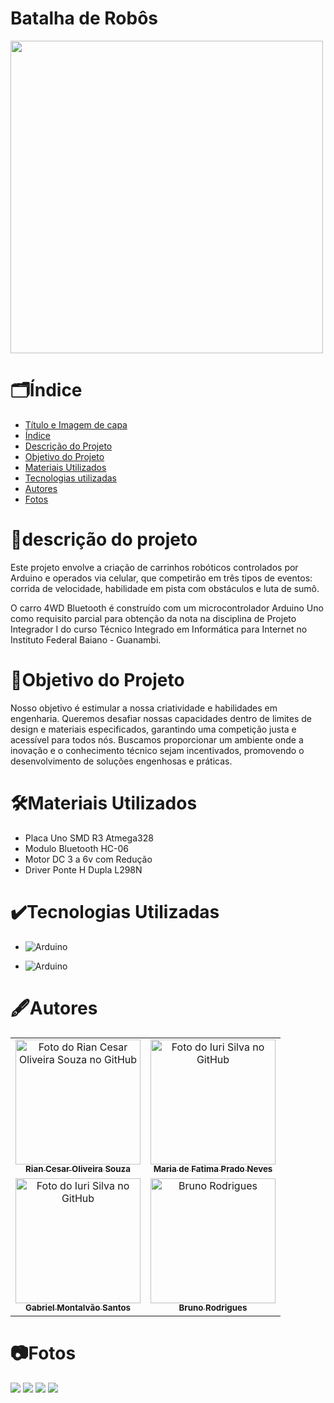 # Batalha de Robôs

<img src="https://www.olimpiadasdosertaoprodutivo.com/assets/oc-icon-colored-BsW24CBa.png" style="height:500px; align:center;">
<br>

<!-- <p>
Carro 4WD Bluetooth construído com um microcontrolador Arduino Uno como requisito parcial para obtenção do nota da disciplina de Projetor Integrador I do curso Técnico Integrado em Informática para Internet - Instituto Federal Baiano - Guanambi
</p> -->

# 🗂️Índice

- [Título e Imagem de capa](#batalha-de-robôs)
- [Índice](#%EF%B8%8Fíndice)
- [Descrição do Projeto](#descrição-do-projeto)
- [Objetivo do Projeto](#objetivo-do-projeto)
- [Materiais Utilizados](#%EF%B8%8Fmateriais-utilizados)
  <!-- * [Status do Projeto](#status-do-Projeto) -->
  <!-- * [Funcionalidades e Demonstração da Aplicação](#funcionalidades-e-demonstração-da-aplicação) -->
  <!-- - [Acesso ao Projeto](#acesso-ao-projeto) -->
- [Tecnologias utilizadas](#%EF%B8%8Ftecnologias-utilizadas)
- [Autores](#%EF%B8%8Fautores)
- [Fotos](#fotos)

# 📖descrição do projeto

<p>
Este projeto envolve a criação de carrinhos robóticos controlados por Arduino e operados via celular, que competirão em três tipos de eventos: corrida de velocidade, habilidade em pista com obstáculos e luta de sumô.

O carro 4WD Bluetooth é construído com um microcontrolador Arduino Uno como requisito parcial para obtenção da nota na disciplina de Projeto Integrador I do curso Técnico Integrado em Informática para Internet no Instituto Federal Baiano - Guanambi.

</p>

# 📌Objetivo do Projeto

<p>
Nosso objetivo é estimular a nossa criatividade e habilidades em engenharia. Queremos desafiar nossas capacidades dentro de limites de design e materiais especificados, garantindo uma competição justa e acessível para todos nós. Buscamos proporcionar um ambiente onde a inovação e o conhecimento técnico sejam incentivados, promovendo o desenvolvimento de soluções engenhosas e práticas.
</p>

# 🛠️Materiais Utilizados

- Placa Uno SMD R3 Atmega328
- Modulo Bluetooth HC-06
- Motor DC 3 a 6v com Redução
- Driver Ponte H Dupla L298N

# ✔️Tecnologias Utilizadas

- ![Arduino](https://img.shields.io/badge/Arduino-00979D?style=for-the-badge&logo=Arduino&logoColor=white)

- ![Arduino](https://img.shields.io/badge/Arduino_IDE-00979D?style=for-the-badge&logo=arduino&logoColor=white)

# 🖋️Autores

<table align="center">
  <tr>
    <td align="center">
      <a href="https://github.com/riancesaros">
        <img src="https://avatars.githubusercontent.com/u/145462146?v=4" width="200px;" alt="Foto do Rian Cesar Oliveira Souza no GitHub"/><br>
        <sub>
          <b>Rian Cesar Oliveira Souza</b>
        </sub>
      </a>
    </td>
    <td align="center">
      <a href="https://github.com/mariaprado000">
        <img src="https://avatars.githubusercontent.com/u/145464742?v=4" width="200px;" alt="Foto do Iuri Silva no GitHub"/><br>
        <sub>
          <b>Maria de Fatima Prado Neves</b>
        </sub>
      </a>
    </td>
  </tr>
  <tr>
      <td align="center">
      <a href="https://github.com/msantos7gabriel">
        <img src="https://avatars.githubusercontent.com/u/113394709?v=4" width="200px;" alt="Foto do Iuri Silva no GitHub"/><br>
        <sub>
          <b>Gabriel Montalvão Santos</b>
        </sub>
      </a>
    </td>
    <td align="center">
      <a href="https://github.com/bruno-rodrigues0">
        <img src="https://avatars.githubusercontent.com/u/119943937" width="200px;" alt="Bruno Rodrigues"/><br>
        <sub>
          <b>Bruno Rodrigues</b>
        </sub>
      </a>
    </td>
    </tr>
</table>

# 📷Fotos

<div style="align:center;">
<img src="https://imgur.com/Inx89MR.jpeg">
<img src="https://i.imgur.com/fIKaLNJ.jpg">
<img src="https://imgur.com/3CeiGyR.jpeg">
<img src="https://imgur.com/MWS4mnk.jpeg">
</div>
